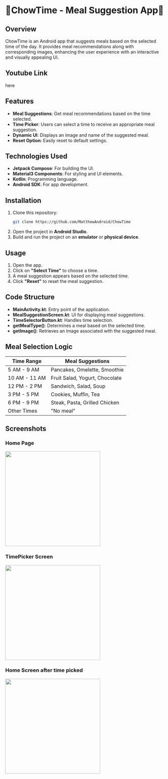 # 🍴ChowTime - Meal Suggestion App🍴

## Overview
ChowTime is an Android app that suggests meals based on the selected time of the day. It provides meal recommendations along with corresponding images, enhancing the user experience with an interactive and visually appealing UI.

## Youtube Link
here

## Features
- **Meal Suggestions**: Get meal recommendations based on the time selected.
- **Time Picker**: Users can select a time to receive an appropriate meal suggestion.
- **Dynamic UI**: Displays an image and name of the suggested meal.
- **Reset Option**: Easily reset to default settings.

## Technologies Used
- **Jetpack Compose**: For building the UI.
- **Material3 Components**: For styling and UI elements.
- **Kotlin**: Programming language.
- **Android SDK**: For app development.

## Installation
1. Clone this repository:
   ```sh
   git clone https://github.com/MatthewAndroid/ChowTime
   ```
2. Open the project in **Android Studio**.
3. Build and run the project on an **emulator** or **physical device**.

## Usage
1. Open the app.
2. Click on **"Select Time"** to choose a time.
3. A meal suggestion appears based on the selected time.
4. Click **"Reset"** to reset the meal suggestion.

## Code Structure
- **MainActivity.kt**: Entry point of the application.
- **MealSuggestionScreen.kt**: UI for displaying meal suggestions.
- **TimeSelectorButton.kt**: Handles time selection.
- **getMealType()**: Determines a meal based on the selected time.
- **getImage()**: Retrieves an image associated with the suggested meal.

## Meal Selection Logic
| Time Range | Meal Suggestions |
|------------|-----------------|
| 5 AM - 9 AM | Pancakes, Omelette, Smoothie |
| 10 AM - 11 AM | Fruit Salad, Yogurt, Chocolate |
| 12 PM - 2 PM | Sandwich, Salad, Soup |
| 3 PM - 5 PM | Cookies, Muffin, Tea |
| 6 PM - 9 PM | Steak, Pasta, Grilled Chicken |
| Other Times | "No meal" |


## Screenshots

### Home Page
<img src="https://github.com/user-attachments/assets/97c16727-cdaa-43d1-ac68-bc84f8213fc1" width="300">

### TimePicker Screen
<img src="https://github.com/user-attachments/assets/9a3df44e-eaba-42ea-b4fc-8b927009c0d8" width="300">

### Home Screen after time picked
<img src="https://github.com/user-attachments/assets/95cfdda1-e020-4add-8684-7c2598bd3bab" width="300">






